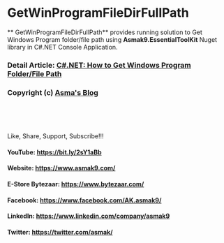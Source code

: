 #  GetWinProgramFileDirFullPath
** GetWinProgramFileDirFullPath** provides running solution to Get Windows Program folder/file path using **Asmak9.EssentialToolKit** Nuget library in C#.NET Console Application.

### Detail Article: [C#.NET: How to Get Windows Program Folder/File Path](https://bit.ly/3dZhBnD)

### Copyright (c) [Asma's Blog](https://www.asmak9.com/)

<br/>
<br/>
<br/>

Like, Share, Support, Subscribe!!!

#### YouTube: https://bit.ly/2sY1aBb 

#### Website: https://www.asmak9.com/

#### E-Store Bytezaar: https://www.bytezaar.com/

#### Facebook: https://www.facebook.com/AK.asmak9/

#### LinkedIn: https://www.linkedin.com/company/asmak9

#### Twitter: https://twitter.com/asmak/

